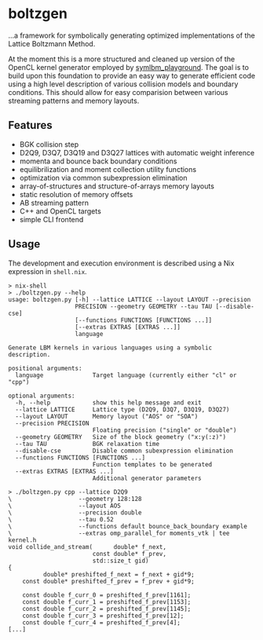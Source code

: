 # boltzgen

…a framework for symbolically generating optimized implementations of the Lattice Boltzmann Method.

At the moment this is a more structured and cleaned up version of the OpenCL kernel generator employed by [symlbm_playground](https://tree.kummerlaender.eu/projects/symlbm_playground/). The goal is to build upon this foundation to provide an easy way to generate efficient code using a high level description of various collision models and boundary conditions. This should allow for easy comparision between various streaming patterns and memory layouts.

## Features

* BGK collision step
* D2Q9, D3Q7, D3Q19 and D3Q27 lattices with automatic weight inference
* momenta and bounce back boundary conditions
* equilibrilization and moment collection utility functions
* optimization via common subexpression elimination
* array-of-structures and structure-of-arrays memory layouts
* static resolution of memory offsets
* AB streaming pattern
* C++ and OpenCL targets
* simple CLI frontend

## Usage

The development and execution environment is described using a Nix expression in `shell.nix`.

```
> nix-shell
> ./boltzgen.py --help
usage: boltzgen.py [-h] --lattice LATTICE --layout LAYOUT --precision
                   PRECISION --geometry GEOMETRY --tau TAU [--disable-cse]
                   [--functions FUNCTIONS [FUNCTIONS ...]]
                   [--extras EXTRAS [EXTRAS ...]]
                   language

Generate LBM kernels in various languages using a symbolic description.

positional arguments:
  language              Target language (currently either "cl" or "cpp")

optional arguments:
  -h, --help            show this help message and exit
  --lattice LATTICE     Lattice type (D2Q9, D3Q7, D3Q19, D3Q27)
  --layout LAYOUT       Memory layout ("AOS" or "SOA")
  --precision PRECISION
                        Floating precision ("single" or "double")
  --geometry GEOMETRY   Size of the block geometry ("x:y(:z)")
  --tau TAU             BGK relaxation time
  --disable-cse         Disable common subexpression elimination
  --functions FUNCTIONS [FUNCTIONS ...]
                        Function templates to be generated
  --extras EXTRAS [EXTRAS ...]
                        Additional generator parameters

> ./boltzgen.py cpp --lattice D2Q9
\                   --geometry 128:128
\                   --layout AOS
\                   --precision double
\                   --tau 0.52
\                   --functions default bounce_back_boundary example
\                   --extras omp_parallel_for moments_vtk | tee kernel.h
void collide_and_stream(      double* f_next,
                        const double* f_prev,
                        std::size_t gid)
{
          double* preshifted_f_next = f_next + gid*9;
    const double* preshifted_f_prev = f_prev + gid*9;

    const double f_curr_0 = preshifted_f_prev[1161];
    const double f_curr_1 = preshifted_f_prev[1153];
    const double f_curr_2 = preshifted_f_prev[1145];
    const double f_curr_3 = preshifted_f_prev[12];
    const double f_curr_4 = preshifted_f_prev[4];
[...]
```

